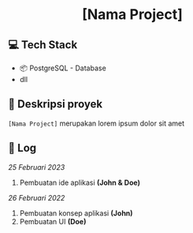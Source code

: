 <div align="center">
<h1> [Nama Project] </h1>
</div>

## 💻 Tech Stack

- 📦 PostgreSQL - Database
- dll

## 📄 Deskripsi proyek

`[Nama Project]` merupakan lorem ipsum dolor sit amet 

## 📝 Log

_25 Februari 2023_

1. Pembuatan ide aplikasi **(John & Doe)**

_26 Februari 2022_

1. Pembuatan konsep aplikasi **(John)**
2. Pembuatan UI **(Doe)**
